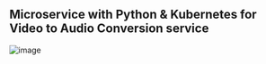 ## Microservice with Python & Kubernetes for Video to Audio Conversion service
![image](https://github.com/user-attachments/assets/f563d77a-f7d5-4fab-8f2f-8e29598c2908)
